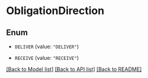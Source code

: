 # ObligationDirection

## Enum


* `DELIVER` (value: `"DELIVER"`)

* `RECEIVE` (value: `"RECEIVE"`)


[[Back to Model list]](../README.md#documentation-for-models) [[Back to API list]](../README.md#documentation-for-api-endpoints) [[Back to README]](../README.md)


